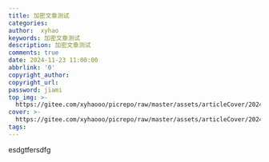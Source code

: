 ```yaml
---
title: 加密文章测试
categories: 
author:  xyhao
keywords: 加密文章测试
description: 加密文章测试
comments: true
date: 2024-11-23 11:00:00
abbrlink: '0'
copyright_author: 
copyright_url:
password: jiami
top_img: >-
  https://gitee.com/xyhaooo/picrepo/raw/master/assets/articleCover/2024-11-23-高并发.png
cover: >-
  https://gitee.com/xyhaooo/picrepo/raw/master/assets/articleCover/2024-11-23-高并发.png
tags:
---
```



esdgtfersdfg
